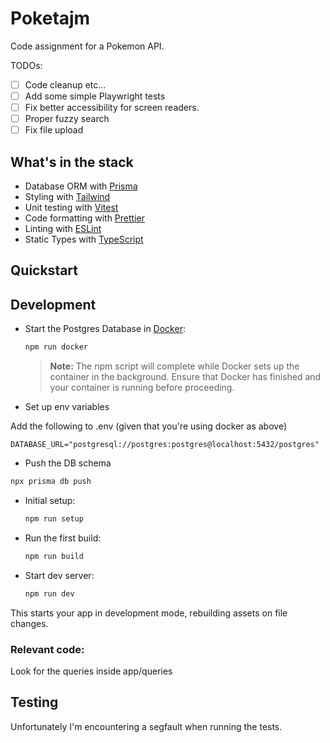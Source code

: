 # Poketajm

Code assignment for a Pokemon API.

TODOs:

- [ ] Code cleanup etc... 
- [ ] Add some simple Playwright tests
- [ ] Fix better accessibility for screen readers.
- [ ] Proper fuzzy search
- [ ] Fix file upload

## What's in the stack

- Database ORM with [Prisma](https://prisma.io)
- Styling with [Tailwind](https://tailwindcss.com/)
- Unit testing with [Vitest](https://vitest.dev)
- Code formatting with [Prettier](https://prettier.io)
- Linting with [ESLint](https://eslint.org)
- Static Types with [TypeScript](https://typescriptlang.org)

## Quickstart

## Development

- Start the Postgres Database in [Docker](https://www.docker.com/get-started):

  ```sh
  npm run docker
  ```

  > **Note:** The npm script will complete while Docker sets up the container in the background. Ensure that Docker has finished and your container is running before proceeding.

- Set up env variables

Add the following to .env (given that you're using docker as above)

```
DATABASE_URL="postgresql://postgres:postgres@localhost:5432/postgres"
```

- Push the DB schema

```sh
npx prisma db push
```

- Initial setup:

  ```sh
  npm run setup
  ```

- Run the first build:

  ```sh
  npm run build
  ```

- Start dev server:

  ```sh
  npm run dev
  ```

This starts your app in development mode, rebuilding assets on file changes.

### Relevant code:

Look for the queries inside app/queries

## Testing

Unfortunately I'm encountering a segfault when running the tests.